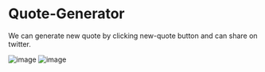 # Quote-Generator
We can generate new quote by clicking new-quote button and can share on twitter.

![image](https://user-images.githubusercontent.com/78250252/128467420-b9c15d53-b212-46b6-a1f0-2c6c30375d85.png)
![image](https://user-images.githubusercontent.com/78250252/128467498-37e1bbb2-67fd-48e6-8590-d0bdbfeedffc.png)
